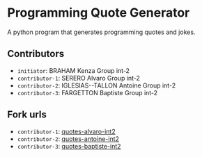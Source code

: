 # Programming Quote Generator

A python program that generates programming quotes and jokes.

## Contributors
- `initiator`: BRAHAM Kenza Group int-2
- `contributor-1`: SERERO Alvaro Group int-2
- `contributor-2`:  IGLESIAS--TALLON Antoine Group int-2
- `contributor-3`:  FARGETTON Baptiste Group int-2

## Fork urls
- `contributor-1`: [quotes-alvaro-int2]([https://github.com/Alvaro5/quotes-alvaro-int2])
- `contributor-2`: [quotes-antoine-int2]([url-2](https://github.com/Diablotinet/quotes-antoine-int2.git))
- `contributor-3`: [quotes-baptiste-int2]([url-3](https://github.com/toiteski/quotes-Baptiste-int2))
